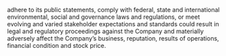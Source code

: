 adhere  to  its  public  statements,  comply  with  federal,  state  and  international  environmental,  social  and  governance  laws  and
regulations, or meet evolving and varied stakeholder expectations and standards could result in legal and regulatory proceedings
against  the  Company  and  materially  adversely  affect  the  Company’s  business,  reputation,  results  of  operations,  financial
condition and stock price.